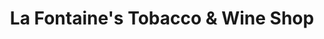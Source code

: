 ---
title: "La Fontaine's Tobacco & Wine Shop"
url: /huntington/la-fontaines-tobacco-und-wine-shop/
shop: Tabak
---